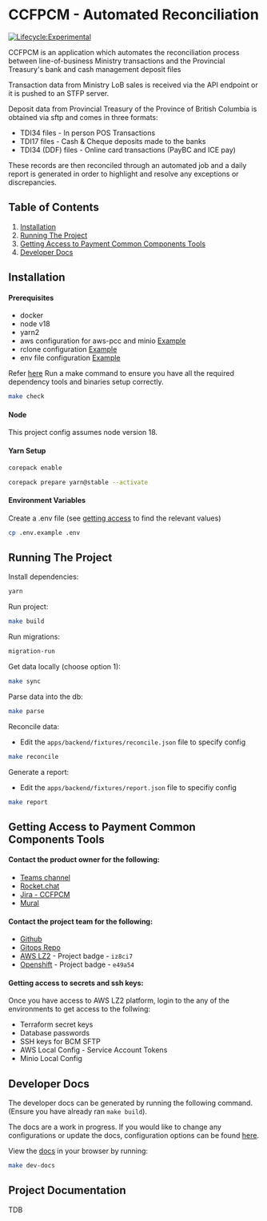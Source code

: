 # CCFPCM - Automated Reconciliation

[![Lifecycle:Experimental](https://img.shields.io/badge/Lifecycle-Experimental-339999)](Redirect-URL)

CCFPCM is an application which automates the reconciliation process between line-of-business Ministry transactions and the Provincial Treasury's bank and cash management deposit files 

Transaction data from Ministry LoB sales is received via the API endpoint or it is pushed to an STFP server.

Deposit data from Provincial Treasury of the Province of British Columbia is obtained via sftp and comes in three formats:
- TDI34 files - In person POS Transactions
- TDI17 files - Cash & Cheque deposits made to the banks
- TDI34 (DDF) files - Online card transactions (PayBC and ICE pay)

These records are then reconciled through an automated job and a daily report is generated in order to highlight and resolve any exceptions or discrepancies.

## Table of Contents

1. [Installation](#installation)
2. [Running The Project](#running-the-project)
3. [Getting Access to Payment Common Components Tools](#getting-access-to-payment-common-components-tools)
4. [Developer Docs](#developer-docs)


## Installation

#### Prerequisites
- docker 
- node v18
- yarn2
- aws configuration for aws-pcc and minio [Example](./.config/credentials.example)
- rclone configuration [Example](./.config/rclone.conf.example)
- env file configuration [Example](./.config/.env.example)

Refer [here](./docs/access.md)
Run a make command to ensure you have all the required dependency tools and binaries setup correctly.
```bash
make check
```
#### Node
This project config assumes node version 18. 


#### Yarn Setup

```bash
corepack enable

corepack prepare yarn@stable --activate
```


#### Environment Variables

Create a .env file (see [getting access](#getting-access-to-payment-common-component-tools) to find the relevant values) 

```bash
cp .env.example .env
```

## Running The Project


Install dependencies:
```bash
yarn
```
Run project:
```bash
make build
```
Run migrations:
```bash
migration-run
```
Get data locally (choose option 1):
```bash
make sync
```
Parse data into the db:
```bash
make parse
```
Reconcile data:
- Edit the `apps/backend/fixtures/reconcile.json` file to specify config
```bash
make reconcile
```
Generate a report:
- Edit the `apps/backend/fixtures/report.json` file to specifiy config
```bash
make report
```

## Getting Access to Payment Common Components Tools

#### Contact the product owner for the following: 

- [Teams channel](https://teams.microsoft.com/l/team/19%3a5fdb0810f6b1416b8709e53e2e6ffe51%40thread.tacv2/conversations?groupId=f56865b7-57f7-419c-903d-0611fc8b3b54&tenantId=6fdb5200-3d0d-4a8a-b036-d3685e359adc)
- [Rocket.chat](chat.developer.gov.bc.ca)
- [Jira - CCFPCM](https://bcdevex.atlassian.net/jira/software/c/projects/CCFPCM/boards/25)
- [Mural](https://app.mural.co/t/paymentcommoncomponent2120/m/paymentcommoncomponent2120/1654045590681/a8efeab89e64a0d1208307b553f4bd40a47018fe?wid=0-1654552668553&sender=f9175829-f8b8-409a-a914-02a545114131)


#### Contact the project team for the following: 

- [Github](https://github.com/bcgov/paymentCommonComponent/pulls)
- [Gitops Repo](https://github.com/bcgov-c/tenant-gitops-e49a54)
- [AWS LZ2](https://oidc.gov.bc.ca/auth/realms/umafubc9/protocol/saml/clients/amazon-aws) - Project badge - `iz8ci7`
- [Openshift](https://console.apps.silver.devops.gov.bc.ca/k8s/cluster/projects) - Project badge - `e49a54`


#### Getting access to secrets and ssh keys: 

Once you have access to AWS LZ2 platform, login to the any of the environments to get access to the follwing: 

- Terraform secret keys 
- Database passwords
- SSH keys for BCM SFTP 
- AWS Local Config - Service Account Tokens
- Minio Local Config

## Developer Docs
The developer docs can be generated by running the following command. (Ensure you have already ran `make build`).  

The docs are a work in progress. If you would like to change any configurations or update the docs, configuration options can be found [here](https://compodoc.app/guides/options.html).

View the [docs](http://localhost:8081) in your browser by running:
```bash
make dev-docs
```

## Project Documentation

TDB
